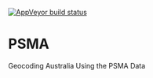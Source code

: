 [![AppVeyor build status](https://ci.appveyor.com/api/projects/status/github/HughParsonage/PSMA?branch=master&svg=true)](https://ci.appveyor.com/project/HughParsonage/PSMA)

# PSMA
Geocoding Australia Using the PSMA Data
